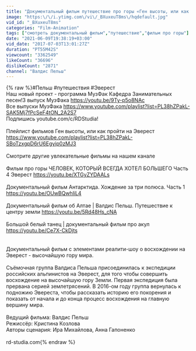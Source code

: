 ```yaml
---
title: "Документальный фильм путешествие про горы «Ген высоты, или как пройти на Эверест» 1 серия"
image: "https:\/\/i.ytimg.com\/vi\/_BXuxeuT8ms\/hqdefault.jpg"
vid_id: "_BXuxeuT8ms"
categories: "Film-Animation"
tags: ["смотреть документальный фильм","путешествие","фильм про горы"]
date: "2021-06-09T19:38:19+03:00"
vid_date: "2017-07-03T13:01:27Z"
duration: "PT55M42S"
viewcount: "3362549"
likeCount: "36696"
dislikeCount: "2871"
channel: "Валдис Пельш"
---
```

{% raw %}#Пельш #путешествия #Эверест<br />Наш новый проект - программа МузФак Кафедра Занимательных песен!3 выпуск МузФака <a rel="nofollow" target="blank" href="https://youtu.be/9Ty-p5o8NAc">https://youtu.be/9Ty-p5o8NAc</a><br />Все выпуски МузФака <a rel="nofollow" target="blank" href="https://www.youtube.com/playlist?list=PL38hZPakL-SAK5Mj7fPcSeF4tON_2A2S7">https://www.youtube.com/playlist?list=PL38hZPakL-SAK5Mj7fPcSeF4tON_2A2S7</a><br />Подпишись youtube.com/c/RDStudia!<br /><br />Плейлист фильмов Ген высоты, или как пройти на Эверест <a rel="nofollow" target="blank" href="https://www.youtube.com/playlist?list=PL38hZPakL-SBoTzxgpD6rU6Egyip0zMJ3">https://www.youtube.com/playlist?list=PL38hZPakL-SBoTzxgpD6rU6Egyip0zMJ3</a><br /><br />Смотрите другие увлекательные фильмы на нашем канале<br /><br />Фильм про горы ЧЕЛОВЕК, КОТОРЫЙ ВСЕГДА ХОТЕЛ БОЛЬШЕГО Часть 4 Эверест <a rel="nofollow" target="blank" href="https://youtu.be/XTGyZYDAALs">https://youtu.be/XTGyZYDAALs</a><br /><br />Документальный фильм Антарктида. Хождение за три полюса. Часть 1  <a rel="nofollow" target="blank" href="https://youtu.be/OUwBQwhliL4">https://youtu.be/OUwBQwhliL4</a><br /><br />Документальный фильм об Алтае | Валдис Пельш. Путешествие к центру земли   <a rel="nofollow" target="blank" href="https://youtu.be/5Rd48Hs_cNA">https://youtu.be/5Rd48Hs_cNA</a><br /><br />Большой белый танец | документальный фильм про акул <a rel="nofollow" target="blank" href="https://youtu.be/Ce7X-CkDjts">https://youtu.be/Ce7X-CkDjts</a><br /><br /><br />Документальный фильм с элементами реалити-шоу о восхождении на Эверест - высочайшую гору мира. <br /><br />Съёмочная группа Валдиса Пельша присоединилась к экспедиции российских альпинистов на Эверест, для того чтобы совершить восхождение на высочайшую гору Земли. Первая экспедиция была прервана серией землетрясений. В 2016-ом году группа вернулась к подножию Эвереста, чтобы рассказать историю его покорения и показать от начала и до конца процесс восхождения на главную вершину мира.<br /><br />Ведущий фильма: Валдис Пельш<br />Режиссёр: Кристина Козлова<br />Авторы сценария: Ира Михайлова,  Анна Гапоненко<br /><br />rd-studia.com{% endraw %}
